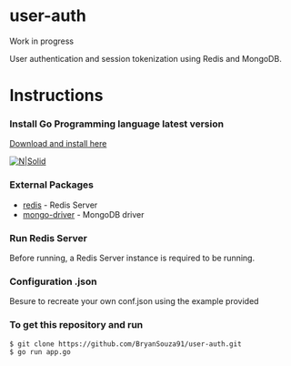 # user-auth

Work in progress 

User authentication and session tokenization using Redis and MongoDB.

# Instructions

### Install Go Programming language latest version
[Download and install here](https://go.dev/)

[![N|Solid](https://sdtimes.com/wp-content/uploads/2018/02/golang.sh_-490x490.png)](https://golang.org/dl/)

### External Packages
* [redis](https://github.com/gomodule/redigo/redis) - Redis Server
* [mongo-driver](https://pkg.go.dev/go.mongodb.org/mongo-driver) - MongoDB driver

### Run Redis Server
Before running, a Redis Server instance is required to be running.

### Configuration .json
Besure to recreate your own conf.json using the example provided

### To get this repository and run

 ```sh
$ git clone https://github.com/BryanSouza91/user-auth.git
$ go run app.go
```

